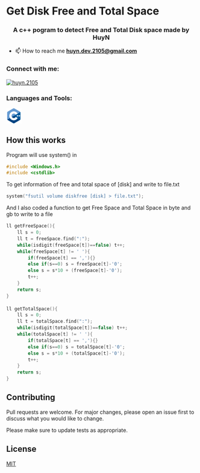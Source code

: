 # Get Disk Free and Total Space
<h3 align="center">A c++ pogram to detect Free and Total Disk space made by HuyN</h3>

- 📫 How to reach me **huyn.dev.2105@gmail.com**

<h3 align="left">Connect with me:</h3>
<p align="left">
<a href="https://fb.com/huyn.2105" target="blank"><img align="center" src="https://raw.githubusercontent.com/rahuldkjain/github-profile-readme-generator/master/src/images/icons/Social/facebook.svg" alt="huyn.2105" height="30" width="40" /></a>
</p>

<h3 align="left">Languages and Tools:</h3>
<p align="left"> <a href="https://www.w3schools.com/cpp/" target="_blank" rel="noreferrer"> <img src="https://raw.githubusercontent.com/devicons/devicon/master/icons/cplusplus/cplusplus-original.svg" alt="cplusplus" width="40" height="40"/> </a> </p>

## How this works
Program will use system() in

```cpp
#include <Windows.h>
#include <cstdlib>
```
To get information of free and total space of [disk] and write to file.txt
```cpp
system("fsutil volume diskfree [disk] > file.txt");
```
And I also coded a function to get Free Space and Total Space in byte and gb to write to a file
```cpp
ll getFreeSpace(){
    ll s = 0;
    ll t = freeSpace.find(":");
    while(isdigit(freeSpace[t])==false) t++;
    while(freeSpace[t] != ' '){
        if(freeSpace[t] == ','){}
        else if(s==0) s = freeSpace[t]-'0';
        else s = s*10 + (freeSpace[t]-'0');
        t++;
    }
    return s;
}

ll getTotalSpace(){
    ll s = 0;
    ll t = totalSpace.find(":");
    while(isdigit(totalSpace[t])==false) t++;
    while(totalSpace[t] != ' '){
        if(totalSpace[t] == ','){}
        else if(s==0) s = totalSpace[t]-'0';
        else s = s*10 + (totalSpace[t]-'0');
        t++;
    }
    return s;
}
```

## Contributing
Pull requests are welcome. For major changes, please open an issue first to discuss what you would like to change.

Please make sure to update tests as appropriate.

## License
[MIT](https://choosealicense.com/licenses/mit/)

